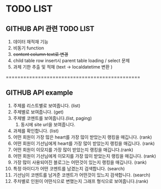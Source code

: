 # TODO LIST 
## GITHUB API 관련 TODO LIST
1. 데이터 재적재 기능
1. 비동기 function 
1. ~~content column text로 변경~~
1. child table row insert시 parent table loading / select 문제
1. 과제 기한 추출 및 적재 (text -> localdatetime 변환 )


==============================================
## GITHUB API example
1. 주제를 리스트별로 보여줍니다. (list)
1. 주제별로 보여줍니다. (get)
1. 주제별 코멘트를 보여줍니다.(list, paging)
   1. 동시에 site url을 보여줍니다.
1. 과제를 확인합니다. (list)
1. 어떤 회원이 가장 많은 heart를 가장 많이 받았는지 랭킹을 매깁니다. (rank)
1. 어떤 회원이 기선님에게 heart를 가장 많이 받았는지 랭킹을 매깁니다. (rank)
1. 어떤 회원이 이모지를 가장 많이 받았는지 랭킹을 매깁니다.(rank)
1. 어떤 회원이 기선님에게 이모지를 가장 많이 받았는지 랭킹을 매깁니다. (rank)
1. 가장 많이 사용되어진 블로그는 어떤것이 있는지 랭킹을 매깁니다. (rank)
1. 특정 아이디가 어떤 코멘트를 남겼는지 검색합니다. (search)
1. 기선님이 코멘트를 남겨준 코멘트가 어떤것이 있느지 검색합니다. (search)
1. 주차별로 인원이 어떤식으로 변했는지 그래프 형식으로 보여줍니다.(rank)